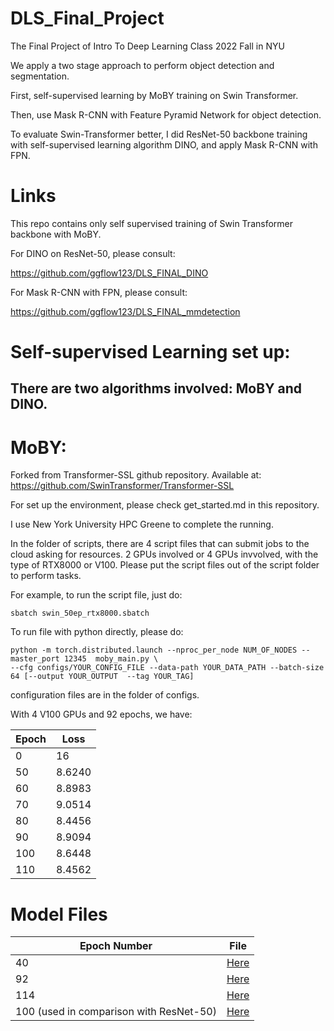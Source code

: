 # DLS_Final_Project

The Final Project of Intro To Deep Learning Class 2022 Fall in NYU

We apply a two stage approach to perform object detection and segmentation.

First, self-supervised learning by MoBY training on Swin Transformer.

Then, use Mask R-CNN with Feature Pyramid Network for object detection.

To evaluate Swin-Transformer better, I did ResNet-50 backbone training with self-supervised learning algorithm DINO, and apply Mask R-CNN with FPN.

# Links

This repo contains only self supervised training of Swin Transformer backbone with MoBY.

For DINO on ResNet-50, please consult:

https://github.com/ggflow123/DLS_FINAL_DINO

For Mask R-CNN with FPN, please consult:

https://github.com/ggflow123/DLS_FINAL_mmdetection

# Self-supervised Learning set up:

## There are two algorithms involved: MoBY and DINO.

# MoBY:

Forked from Transformer-SSL github repository. Available at: https://github.com/SwinTransformer/Transformer-SSL

For set up the environment, please check get_started.md in this repository.

I use New York University HPC Greene to complete the running.

In the folder of scripts, there are 4 script files that can submit jobs to the cloud asking for resources. 2 GPUs involved or 4 GPUs invvolved, with the type of RTX8000 or V100. Please put the script files out of the script folder to perform tasks.

For example, to run the script file, just do:

```
sbatch swin_50ep_rtx8000.sbatch
```

To run file with python directly, please do:

```
python -m torch.distributed.launch --nproc_per_node NUM_OF_NODES --master_port 12345  moby_main.py \
--cfg configs/YOUR_CONFIG_FILE --data-path YOUR_DATA_PATH --batch-size 64 [--output YOUR_OUTPUT  --tag YOUR_TAG]
```

configuration files are in the folder of configs.

With 4 V100 GPUs and 92 epochs, we have:

| Epoch | Loss   |
| ----- | ------ |
| 0     | 16     |
| 50    | 8.6240 |
| 60    | 8.8983 |
| 70    | 9.0514 |
| 80    | 8.4456 |
| 90    | 8.9094 |
| 100   | 8.6448 |
| 110   | 8.4562 |

# Model Files

| Epoch Number                            | File                                                                                    |
| --------------------------------------- | --------------------------------------------------------------------------------------- |
| 40                                      | [Here](https://drive.google.com/file/d/1B8xppe3_VANnF-pCcOuYAKvp5Hn3IuS1/view?usp=sharing) |
| 92                                      | [Here](https://drive.google.com/file/d/1zJeU2W3rldBPKqTVT_EW97apZ7Hi-aC6/view?usp=sharing) |
| 114                                     | [Here](https://drive.google.com/file/d/1ywBE5f2BdNaA2qjXdzooTPA6ekYm9ROU/view?usp=sharing) |
| 100 (used in comparison with ResNet-50) | [Here](https://drive.google.com/file/d/1rIkJOV_BWvT0J55ffKSVgOPZTMsW8NV5/view?usp=sharing) |
